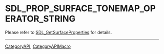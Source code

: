 # SDL_PROP_SURFACE_TONEMAP_OPERATOR_STRING

Please refer to [SDL_GetSurfaceProperties](SDL_GetSurfaceProperties) for details.

----
[CategoryAPI](CategoryAPI), [CategoryAPIMacro](CategoryAPIMacro)

